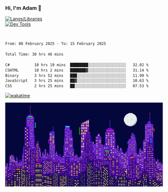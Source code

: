 ### Hi, I'm Adam 👋

[![Langs/Libraries](https://skillicons.dev/icons?i=cs,dotnet,js,css,html,sass,ts,jquery,bootstrap)](https://skillicons.dev)
<br/>
[![Dev Tools](https://skillicons.dev/icons?i=git,github,githubactions,visualstudio)](https://skillicons.dev)

<br/>

<!--START_SECTION:waka-->

```txt
From: 08 February 2025 - To: 15 February 2025

Total Time: 30 hrs 46 mins

C#           10 hrs 19 mins  ████████░░░░░░░░░░░░░░░░░   32.02 %
CSHTML       10 hrs 2 mins   ███████▓░░░░░░░░░░░░░░░░░   31.14 %
Binary       3 hrs 52 mins   ███░░░░░░░░░░░░░░░░░░░░░░   11.99 %
JavaScript   3 hrs 25 mins   ██▓░░░░░░░░░░░░░░░░░░░░░░   10.63 %
CSS          2 hrs 25 mins   ██░░░░░░░░░░░░░░░░░░░░░░░   07.53 %
```

<!--END_SECTION:waka-->

[![wakatime](https://wakatime.com/badge/user/2234bda2-efd3-47c5-8724-79108edfe9aa.svg)](https://wakatime.com/@2234bda2-efd3-47c5-8724-79108edfe9aa)

![Pixelated city at night](./media/city.gif)
